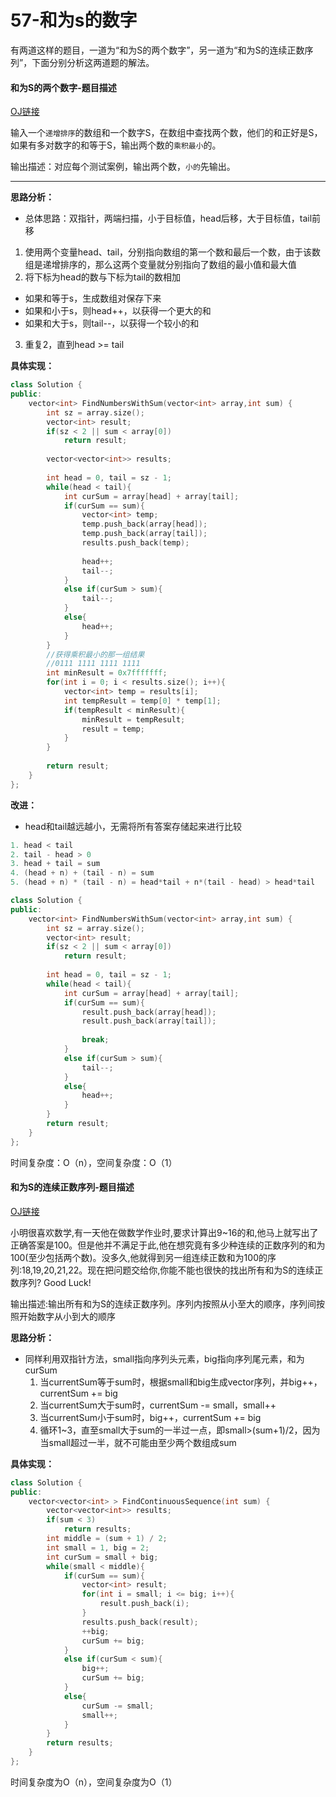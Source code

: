 # 57-和为s的数字

有两道这样的题目，一道为“和为S的两个数字”，另一道为“和为S的连续正数序列”，下面分别分析这两道题的解法。

#### 和为S的两个数字-题目描述

[OJ链接](https://www.nowcoder.com/practice/390da4f7a00f44bea7c2f3d19491311b?tpId=13&tqId=11195&tPage=3&rp=1&ru=%2Fta%2Fcoding-interviews&qru=%2Fta%2Fcoding-interviews%2Fquestion-ranking)

输入一个`递增排序`的数组和一个数字S，在数组中查找两个数，他们的和正好是S，如果有多对数字的和等于S，输出两个数的`乘积最小`的。

输出描述：对应每个测试案例，输出两个数，`小的`先输出。

---

**思路分析：**
- 总体思路：双指针，两端扫描，小于目标值，head后移，大于目标值，tail前移

1. 使用两个变量head、tail，分别指向数组的第一个数和最后一个数，由于该数组是递增排序的，那么这两个变量就分别指向了数组的最小值和最大值
2. 将下标为head的数与下标为tail的数相加
  - 如果和等于s，生成数组对保存下来	
  - 如果和小于s，则head++，以获得一个更大的和
  - 如果和大于s，则tail--，以获得一个较小的和

3. 重复2，直到head >= tail

**具体实现：**

```c++
class Solution {
public:
    vector<int> FindNumbersWithSum(vector<int> array,int sum) {
        int sz = array.size();
        vector<int> result;
        if(sz < 2 || sum < array[0])
            return result;
        
        vector<vector<int>> results;
        
        int head = 0, tail = sz - 1;
        while(head < tail){
            int curSum = array[head] + array[tail];
            if(curSum == sum){
                vector<int> temp;
                temp.push_back(array[head]);
                temp.push_back(array[tail]);
                results.push_back(temp);
                
                head++;
                tail--;
            }
            else if(curSum > sum){
                tail--;
            }
            else{
                head++;
            }
        }
        //获得乘积最小的那一组结果
        //0111 1111 1111 1111
        int minResult = 0x7fffffff;
        for(int i = 0; i < results.size(); i++){
            vector<int> temp = results[i];
            int tempResult = temp[0] * temp[1];
            if(tempResult < minResult){
                minResult = tempResult;
                result = temp;
            }
        }
        
        return result;
    }
};
```

**改进：**

- head和tail越远越小，无需将所有答案存储起来进行比较

```c++
1. head < tail
2. tail - head > 0
3. head + tail = sum
4. (head + n) + (tail - n) = sum
5. (head + n) * (tail - n) = head*tail + n*(tail - head) > head*tail
```

```c++
class Solution {
public:
    vector<int> FindNumbersWithSum(vector<int> array,int sum) {
        int sz = array.size();
        vector<int> result;
        if(sz < 2 || sum < array[0])
            return result;
        
        int head = 0, tail = sz - 1;
        while(head < tail){
            int curSum = array[head] + array[tail];
            if(curSum == sum){
                result.push_back(array[head]);
                result.push_back(array[tail]);
				
                break;
            }
            else if(curSum > sum){
                tail--;
            }
            else{
                head++;
            }
        }
        return result;
    }
};
```

时间复杂度：O（n），空间复杂度：O（1）

#### 和为S的连续正数序列-题目描述

[OJ链接](https://www.nowcoder.com/practice/c451a3fd84b64cb19485dad758a55ebe?tpId=13&tqId=11194&tPage=3&rp=1&ru=%2Fta%2Fcoding-interviews&qru=%2Fta%2Fcoding-interviews%2Fquestion-ranking)

小明很喜欢数学,有一天他在做数学作业时,要求计算出9~16的和,他马上就写出了正确答案是100。但是他并不满足于此,他在想究竟有多少种连续的正数序列的和为100(至少包括两个数)。没多久,他就得到另一组连续正数和为100的序列:18,19,20,21,22。现在把问题交给你,你能不能也很快的找出所有和为S的连续正数序列? Good Luck!

输出描述:输出所有和为S的连续正数序列。序列内按照从小至大的顺序，序列间按照开始数字从小到大的顺序

**思路分析：**

- 同样利用双指针方法，small指向序列头元素，big指向序列尾元素，和为curSum
  1. 当currentSum等于sum时，根据small和big生成vector<int>序列，并big++，currentSum += big
  2. 当currentSum大于sum时，currentSum -= small，small++
  3. 当currentSum小于sum时，big++，currentSum += big
  4. 循环1~3，直至small大于sum的一半过一点，即small>(sum+1)/2，因为当small超过一半，就不可能由至少两个数组成sum

**具体实现：**

```c++
class Solution {
public:
    vector<vector<int> > FindContinuousSequence(int sum) {
        vector<vector<int>> results;
        if(sum < 3)
            return results;
        int middle = (sum + 1) / 2;
        int small = 1, big = 2;
        int curSum = small + big;
        while(small < middle){
            if(curSum == sum){
                vector<int> result;
                for(int i = small; i <= big; i++){
                    result.push_back(i);
                }
                results.push_back(result);
                ++big;
                curSum += big;
            }
            else if(curSum < sum){
                big++;
                curSum += big;
            }
            else{
                curSum -= small;
                small++;
            }
        }
        return results;
    }
};
```

时间复杂度为O（n），空间复杂度为O（1）